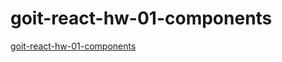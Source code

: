 # goit-react-hw-01-components
[goit-react-hw-01-components](https://jaguar838.github.io/goit-react-hw-01-components/)
